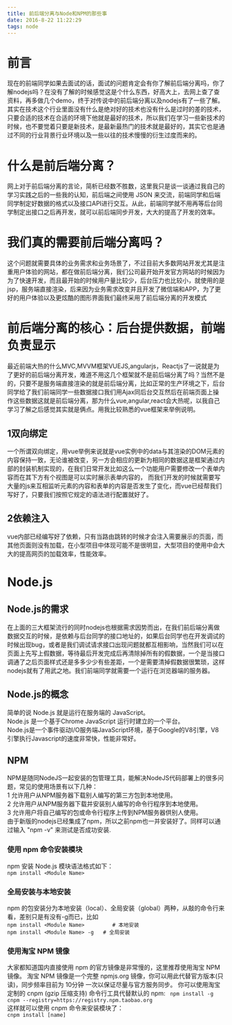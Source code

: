```yaml
---
title: 前后端分离与Node和NPM的那些事
date: 2016-8-22 11:22:29
tags: node
---
```

# 前言
现在的前端同学如果去面试的话，面试的问题肯定会有你了解前后端分离吗，你了解nodejs吗？在没有了解的时候感觉这是个什么东西，好高大上，去网上查了查资料，再多做几个demo，终于对传说中的前后端分离以及nodejs有了一些了解。 其实在技术这个行业里面没有什么是绝对好的技术也没有什么是过时的差的技术，只要合适的技术在合适的环境下他就是最好的技术，所以我们在学习一些新技术的时候，也不要觉着只要是新技术，是最新最热门的技术就是最好的，其实它也是通过不同的行业背景行业环境以及一些以往的技术慢慢的衍生过度而来的。
# 什么是前后端分离？  
网上对于前后端分离的言论，简析已经数不胜数，这里我只是谈一谈通过我自己的学习实践之后的一些我的认知，前后端之间使用 JSON 来交流，前端同学和后端同学制定好数据的格式以及接口API进行交互。从此，前端同学就不用再等后台同学制定出接口之后再开发，就可以前后端同步开发，大大的提高了开发的效率。
<!--more-->
# 我们真的需要前后端分离吗？
这个问题就需要具体的业务需求和业务场景了，不过目前大多数网站开发尤其是注重用户体验的网站，都在做前后端分离，我们公司最开始开发官方网站的时候因为为了快速开发，而且最开始的时候用户量比较少，后台压力也比较小，就使用的是jsp，服务端直接渲染，后来因为业务需求改变并且开发了微信端和APP，为了更好的用户体验以及更炫酷的图形界面我们最终采用了前后端分离的开发模式
# 前后端分离的核心：后台提供数据，前端负责显示
最近前端大热的什么MVC,MVVM框架VUEJS,angularjs，Reactjs了一说就是为了更好的前后端分离开发，难道不用这几个框架就不是前后端分离了吗？当然不是的，只要不是服务端直接渲染的就是前后端分离，比如正常的生产环境之下，后台同学给了我们前端同学一些数据接口我们用Ajax同后台交互然后在前端页面上操作这些数据这就是前后端分离，那为什么vue,angular,react会大热呢，以我自己学习了解之后感觉其实就是俩点。用我比较熟悉的vue框架来举例说明。  
## 1双向绑定  
一个所谓双向绑定，用vue举例来说就是vue实例中的data与其渲染的DOM元素的内容保持一致，无论谁被改变，另一方会相应的更新为相同的数据这是框架通过内部的封装机制实现的，在我们日常开发比如这么一个功能用户需要修改一个表单内容而在其下方有个视图是可以实时展示表单内容的，
而我们开发的时候就需要写大量的js来互相监听元素的内容和表单的内容是否发生了变化，而vue已经帮我们写好了，只要我们按照它规定的语法进行配置就好了。
## 2依赖注入
vue内部已经编写好了依赖，只有当路由跳转的时候才会注入需要展示的页面，而其他页面则没有加载，在小型项目中体现可能不是很明显，大型项目的使用中会大大的提高网页的加载效率，性能效率。
# Node.js 
## Node.js的需求
在上面的三大框架流行的同时nodejs也根据需求因势而出，在我们前后端分离做数据交互的时候，是依赖与后台同学的接口地址的，如果后台同学也在开发调试的时候出现bug，或者是我们调试请求接口出现问题就都互相影响，当然我们可以在页面上先写上假数据，等待最后开发完成后再清除掉所有的假数据，一个是当接口调通了之后页面样式还是多多少少有些差距，一个是需要清掉假数据很繁琐，这样nodejs就有了用武之地。我们前端同学就需要一个运行在浏览器端的服务器。  
## Node.js的概念
简单的说 Node.js 就是运行在服务端的 JavaScript。  
Node.js 是一个基于Chrome JavaScript 运行时建立的一个平台。  
Node.js是一个事件驱动I/O服务端JavaScript环境，基于Google的V8引擎，V8引擎执行Javascript的速度非常快，性能非常好。
## NPM  
NPM是随同NodeJS一起安装的包管理工具，能解决NodeJS代码部署上的很多问题，常见的使用场景有以下几种：  
1 允许用户从NPM服务器下载别人编写的第三方包到本地使用。  
2 允许用户从NPM服务器下载并安装别人编写的命令行程序到本地使用。  
3 允许用户将自己编写的包或命令行程序上传到NPM服务器供别人使用。  
由于新版的nodejs已经集成了npm，所以之前npm也一并安装好了。同样可以通过输入 "npm -v" 来测试是否成功安装.
### 使用 npm 命令安装模块  
npm 安装 Node.js 模块语法格式如下：  
`npm install <Module Name>`  
### 全局安装与本地安装  
npm 的包安装分为本地安装（local）、全局安装（global）两种，从敲的命令行来看，差别只是有没有-g而已，比如  
`npm install <Module Name>         # 本地安装`  
`npm install <Module Name> -g   # 全局安装`  
### 使用淘宝 NPM 镜像  
大家都知道国内直接使用 npm 的官方镜像是非常慢的，这里推荐使用淘宝 NPM 镜像。
淘宝 NPM 镜像是一个完整 npmjs.org 镜像，你可以用此代替官方版本(只读)，同步频率目前为 10分钟 一次以保证尽量与官方服务同步。
你可以使用淘宝定制的 cnpm (gzip 压缩支持) 命令行工具代替默认的 npm:
` npm install -g cnpm --registry=https://registry.npm.taobao.org`  
这样就可以使用 cnpm 命令来安装模块了：  
`cnpm install [name]`
